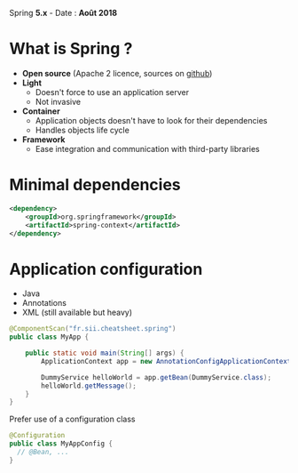 Spring **5.x** - Date : **Août 2018**

# What is Spring ?

* **Open source** (Apache 2 licence, sources on [github](https://github.com/spring-projects/spring-framework))
* **Light**
  * Doesn't force to use an application server
  * Not invasive
* **Container**
  * Application objects doesn't have to look for their dependencies
  * Handles objects life cycle
* **Framework**
  * Ease integration and communication with third-party libraries

# Minimal dependencies

```xml
<dependency>
    <groupId>org.springframework</groupId>
    <artifactId>spring-context</artifactId>
</dependency>
```

# Application configuration

* Java
* Annotations
* XML (still available but heavy)

```Java
@ComponentScan("fr.sii.cheatsheet.spring")
public class MyApp {

    public static void main(String[] args) {
        ApplicationContext app = new AnnotationConfigApplicationContext(MyApp.class);

        DummyService helloWorld = app.getBean(DummyService.class);
        helloWorld.getMessage();
    }
}
```

Prefer use of a configuration class
```Java
@Configuration
public class MyAppConfig {
  // @Bean, ...
}
```
